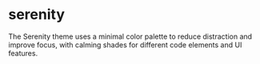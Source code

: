 # serenity
The Serenity theme uses a minimal color palette to reduce distraction and improve focus, with calming shades for different code elements and UI features.
